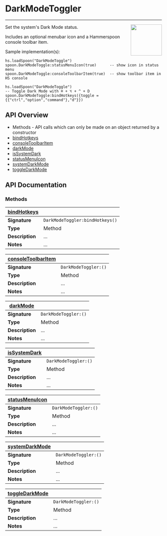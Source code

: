 # DarkModeToggler
---
<img align="right" width="100" height="100" src="http://www.fillmurray.com/100/100">
Set the system's Dark Mode status.


Includes an optional menubar icon and a Hammerspoon console toolbar item.

Sample implementation(s):

```
hs.loadSpoon("DarkModeToggle")
spoon.DarkModeToggle:statusMenuIcon(true)      -- show icon in status menu
spoon.DarkModeToggle:consoleToolbarItem(true)  -- show toolbar item in HS console
```
```
hs.loadSpoon("DarkModeToggle")
-- Toggle Dark Mode with ⌘ + ⌥ + ^ + D
spoon.DarkModeToggle:bindHotkeys({toggle = {{"ctrl","option","command"},"d"}})

```



## API Overview
* Methods - API calls which can only be made on an object returned by a constructor
 * [bindHotkeys](#bindHotkeys)
 * [consoleToolbarItem](#consoleToolbarItem)
 * [darkMode](#darkMode)
 * [isSystemDark](#isSystemDark)
 * [statusMenuIcon](#statusMenuIcon)
 * [systemDarkMode](#systemDarkMode)
 * [toggleDarkMode](#toggleDarkMode)



## API Documentation
### Methods

| [bindHotkeys](#bindHotkeys) |                                 |
| ----------------------------|---------------------------------|
| **Signature**               | `DarkModeToggler:bindHotkeys()` |
| **Type**                    | Method                          |
| **Description**             | ...                             |
| **Notes**                   | ...                             |

| [consoleToolbarItem](#consoleToolbarItem)  |                  |
| ----------------------------|---------------------------------|
| **Signature**               | `DarkModeToggler:()` |
| **Type**                    | Method                          |
| **Description**             | ...                             |
| **Notes**                   | ...                             |

| [darkMode](#darkMode)  |                  |
| ----------------------------|---------------------------------|
| **Signature**               | `DarkModeToggler:()` |
| **Type**                    | Method                          |
| **Description**             | ...                             |
| **Notes**                   | ...                             |

| [isSystemDark](#isSystemDark)  |                  |
| ----------------------------|---------------------------------|
| **Signature**               | `DarkModeToggler:()` |
| **Type**                    | Method                          |
| **Description**             | ...                             |
| **Notes**                   | ...                             |

| [statusMenuIcon](#statusMenuIcon)  |                  |
| ----------------------------|---------------------------------|
| **Signature**               | `DarkModeToggler:()` |
| **Type**                    | Method                          |
| **Description**             | ...                             |
| **Notes**                   | ...                             |

| [systemDarkMode](#systemDarkMode)  |                  |
| ----------------------------|---------------------------------|
| **Signature**               | `DarkModeToggler:()` |
| **Type**                    | Method                          |
| **Description**             | ...                             |
| **Notes**                   | ...                             |

| [toggleDarkMode](#toggleDarkMode)  |                  |
| ----------------------------|---------------------------------|
| **Signature**               | `DarkModeToggler:()` |
| **Type**                    | Method                          |
| **Description**             | ...                             |
| **Notes**                   | ...                             |



